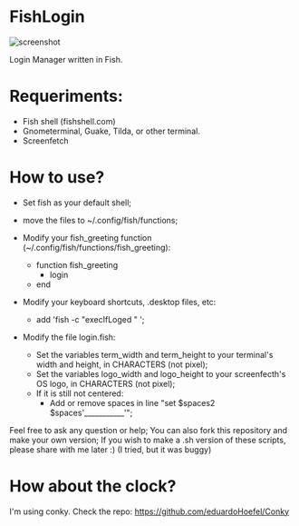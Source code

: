 # FishLogin

![screenshot](http://i.imgur.com/wNB32eY.png)

Login Manager written in Fish.

# Requeriments:

  - Fish shell (fishshell.com)
  - Gnometerminal, Guake, Tilda, or other terminal.
  - Screenfetch

# How to use?

 - Set fish as your default shell;
 - move the files to ~/.config/fish/functions;
 - Modify your fish_greeting function (~/.config/fish/functions/fish_greeting):
    - function fish_greeting
      - login
    - end
 - Modify your keyboard shortcuts, .desktop files, etc:
    - add 'fish -c "execIfLoged <yourCommandHere>" ';

 - Modify the file login.fish:
    - Set the variables term_width and term_height to your terminal's width and height, in CHARACTERS (not pixel);
    - Set the variables logo_width and logo_height to your screenfecth's OS logo, in CHARACTERS (not pixel);
    - If it is still not centered:
      - Add or remove spaces in line "set $spaces2 $spaces'___________'"; 
      
  Feel free to ask any question or help;
  You can also fork this repository and make your own version;
  If you wish to make a .sh version of these scripts, please share with me later :)
  (I tried, but it was buggy)

# How about the clock?
I'm using conky. Check the repo: https://github.com/eduardoHoefel/Conky
